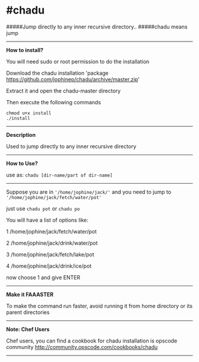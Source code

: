 #chadu
=====

#####Jump directly to any inner recursive directory..
#####chadu means jump

---

**How to install?**

You will need sudo or root permission to do the installation

Download the chadu installation 'package https://github.com/jophinep/chadu/archive/master.zip'

Extract it and open the chadu-master directory

Then execute the following commands
```shel
chmod u+x install
./install
```
---

**Description**

Used to jump directly to any inner recursive directory

---

**How to Use?**

use as: `chadu [dir-name/part of dir-name]`

---

Suppose you are in `'/home/jophine/jack/'` and you need to jump to `'/home/jophine/jack/fetch/water/pot'`

just use `chadu pot` or `chadu po`

You will have a list of options like:

1 /home/jophine/jack/fetch/water/pot

2 /home/jophine/jack/drink/water/pot

3 /home/jophine/jack/fetch/lake/pot

4 /home/jophine/jack/drink/ice/pot

now choose 1 and give ENTER

---

**Make it FAAASTER**

To make the command run faster, avoid running it from home directory or its parent directories

---

**Note: Chef Users**

Chef users, you can find a cookbook for chadu installation is opscode community
http://community.opscode.com/cookbooks/chadu

---
